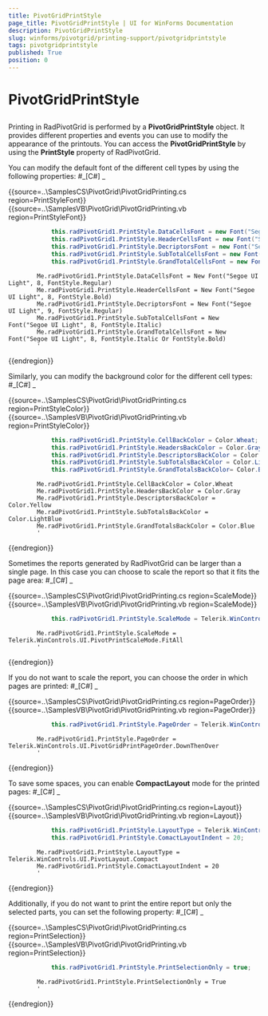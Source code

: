 ```yaml
---
title: PivotGridPrintStyle
page_title: PivotGridPrintStyle | UI for WinForms Documentation
description: PivotGridPrintStyle
slug: winforms/pivotgrid/printing-support/pivotgridprintstyle
tags: pivotgridprintstyle
published: True
position: 0
---
```


# PivotGridPrintStyle



## 

Printing in RadPivotGrid is performed by a __PivotGridPrintStyle__ object. It provides
          different properties and events you can use to modify the appearance of the printouts. You can access the
          __PivotGridPrintStyle__ by using the __PrintStyle__ property of RadPivotGrid.
        

You can modify the default font of the different cell types by using the following properties:
        #_[C#] _

	



{{source=..\SamplesCS\PivotGrid\PivotGridPrinting.cs region=PrintStyleFont}} 
{{source=..\SamplesVB\PivotGrid\PivotGridPrinting.vb region=PrintStyleFont}} 

````C#
            this.radPivotGrid1.PrintStyle.DataCellsFont = new Font("Segoe UI Light", 8, FontStyle.Regular);
            this.radPivotGrid1.PrintStyle.HeaderCellsFont = new Font("Segoe UI Light", 8, FontStyle.Bold);
            this.radPivotGrid1.PrintStyle.DecriptorsFont = new Font("Segoe UI Light", 9, FontStyle.Regular);
            this.radPivotGrid1.PrintStyle.SubTotalCellsFont = new Font("Segoe UI Light", 8, FontStyle.Italic);
            this.radPivotGrid1.PrintStyle.GrandTotalCellsFont = new Font("Segoe UI Light", 8, FontStyle.Italic | FontStyle.Bold);
````
````VB.NET
        Me.radPivotGrid1.PrintStyle.DataCellsFont = New Font("Segoe UI Light", 8, FontStyle.Regular)
        Me.radPivotGrid1.PrintStyle.HeaderCellsFont = New Font("Segoe UI Light", 8, FontStyle.Bold)
        Me.radPivotGrid1.PrintStyle.DecriptorsFont = New Font("Segoe UI Light", 9, FontStyle.Regular)
        Me.radPivotGrid1.PrintStyle.SubTotalCellsFont = New Font("Segoe UI Light", 8, FontStyle.Italic)
        Me.radPivotGrid1.PrintStyle.GrandTotalCellsFont = New Font("Segoe UI Light", 8, FontStyle.Italic Or FontStyle.Bold)
        '
````

{{endregion}} 




Similarly, you can modify the background color for the different cell types:
        #_[C#] _

	



{{source=..\SamplesCS\PivotGrid\PivotGridPrinting.cs region=PrintStyleColor}} 
{{source=..\SamplesVB\PivotGrid\PivotGridPrinting.vb region=PrintStyleColor}} 

````C#
            this.radPivotGrid1.PrintStyle.CellBackColor = Color.Wheat;
            this.radPivotGrid1.PrintStyle.HeadersBackColor = Color.Gray;
            this.radPivotGrid1.PrintStyle.DescriptorsBackColor = Color.Yellow;
            this.radPivotGrid1.PrintStyle.SubTotalsBackColor = Color.LightBlue;
            this.radPivotGrid1.PrintStyle.GrandTotalsBackColor= Color.Blue;
````
````VB.NET
        Me.radPivotGrid1.PrintStyle.CellBackColor = Color.Wheat
        Me.radPivotGrid1.PrintStyle.HeadersBackColor = Color.Gray
        Me.radPivotGrid1.PrintStyle.DescriptorsBackColor = Color.Yellow
        Me.radPivotGrid1.PrintStyle.SubTotalsBackColor = Color.LightBlue
        Me.radPivotGrid1.PrintStyle.GrandTotalsBackColor = Color.Blue
        '
````

{{endregion}} 




Sometimes the reports generated by RadPivotGrid can be larger than a single page. In this case you can choose
          to scale the report so that it fits the page area:
        #_[C#] _

	



{{source=..\SamplesCS\PivotGrid\PivotGridPrinting.cs region=ScaleMode}} 
{{source=..\SamplesVB\PivotGrid\PivotGridPrinting.vb region=ScaleMode}} 

````C#
            this.radPivotGrid1.PrintStyle.ScaleMode = Telerik.WinControls.UI.PivotPrintScaleMode.FitAll;
````
````VB.NET
        Me.radPivotGrid1.PrintStyle.ScaleMode = Telerik.WinControls.UI.PivotPrintScaleMode.FitAll
        '
````

{{endregion}} 




If you do not want to scale the report, you can choose the order in which pages are printed:
        #_[C#] _

	



{{source=..\SamplesCS\PivotGrid\PivotGridPrinting.cs region=PageOrder}} 
{{source=..\SamplesVB\PivotGrid\PivotGridPrinting.vb region=PageOrder}} 

````C#
            this.radPivotGrid1.PrintStyle.PageOrder = Telerik.WinControls.UI.PivotGridPrintPageOrder.DownThenOver;
````
````VB.NET
        Me.radPivotGrid1.PrintStyle.PageOrder = Telerik.WinControls.UI.PivotGridPrintPageOrder.DownThenOver
        '
````

{{endregion}} 




To save some spaces, you can enable __CompactLayout__ mode for the printed pages:
        #_[C#] _

	



{{source=..\SamplesCS\PivotGrid\PivotGridPrinting.cs region=Layout}} 
{{source=..\SamplesVB\PivotGrid\PivotGridPrinting.vb region=Layout}} 

````C#
            this.radPivotGrid1.PrintStyle.LayoutType = Telerik.WinControls.UI.PivotLayout.Compact;
            this.radPivotGrid1.PrintStyle.ComactLayoutIndent = 20;
````
````VB.NET
        Me.radPivotGrid1.PrintStyle.LayoutType = Telerik.WinControls.UI.PivotLayout.Compact
        Me.radPivotGrid1.PrintStyle.ComactLayoutIndent = 20
        '
````

{{endregion}} 




Additionally, if you do not want to print the entire report but only the selected parts,
          you can set the following property:
        #_[C#] _

	



{{source=..\SamplesCS\PivotGrid\PivotGridPrinting.cs region=PrintSelection}} 
{{source=..\SamplesVB\PivotGrid\PivotGridPrinting.vb region=PrintSelection}} 

````C#
            this.radPivotGrid1.PrintStyle.PrintSelectionOnly = true;
````
````VB.NET
        Me.radPivotGrid1.PrintStyle.PrintSelectionOnly = True
        '
````

{{endregion}} 



